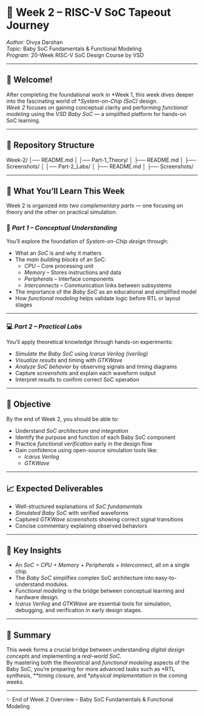 # 🚀 Week 2 – RISC-V SoC Tapeout Journey

*Author:* Divya Darshan  
*Topic:* Baby SoC Fundamentals & Functional Modeling  
*Program:* 20-Week RISC-V SoC Design Course by VSD

---

## 👋 Welcome!

After completing the foundational work in *Week 1, this week dives deeper into the fascinating world of **System-on-Chip (SoC)* design.  
*Week 2* focuses on gaining conceptual clarity and performing *functional modeling* using the *VSD Baby SoC* — a simplified platform for hands-on SoC learning.

---

## 📂 Repository Structure
Week-2/ │── README.md │ │── Part-1_Theory/ │   ├── README.md │   ├── Screenshots/ │ │── Part-2_Labs/ │   ├── README.md │   ├── Screenshots/

---

## 🧠 What You’ll Learn This Week

Week 2 is organized into *two complementary parts* — one focusing on theory and the other on practical simulation.

### 🧩 *Part 1 – Conceptual Understanding*
You’ll explore the foundation of *System-on-Chip design* through:
- What an *SoC* is and why it matters  
- The *main building blocks* of an SoC:
  - *CPU* – Core processing unit  
  - *Memory* – Stores instructions and data  
  - *Peripherals* – Interface components  
  - *Interconnects* – Communication links between subsystems  
- The importance of the *Baby SoC* as an educational and simplified model  
- How *functional modeling* helps validate logic before RTL or layout stages

---

### 💻 *Part 2 – Practical Labs*
You’ll apply theoretical knowledge through hands-on experiments:
- *Simulate the Baby SoC* using *Icarus Verilog (iverilog)*  
- *Visualize results* and timing with *GTKWave*  
- *Analyze SoC behavior* by observing signals and timing diagrams  
- Capture *screenshots* and explain each waveform output  
- Interpret results to confirm correct SoC operation

---

## 🎯 Objective

By the end of Week 2, you should be able to:
- Understand *SoC architecture and integration*
- Identify the purpose and function of each Baby SoC component
- Practice *functional verification* early in the design flow
- Gain confidence using open-source simulation tools like:
  - *Icarus Verilog*
  - *GTKWave*

---

## 📈 Expected Deliverables

- Well-structured explanations of *SoC fundamentals*
- *Simulated Baby SoC* with verified waveforms
- Captured *GTKWave screenshots* showing correct signal transitions
- Concise commentary explaining observed behaviors

---

## 🔑 Key Insights

- An *SoC = CPU + Memory + Peripherals + Interconnect*, all on a single chip.  
- The *Baby SoC* simplifies complex SoC architecture into easy-to-understand modules.  
- *Functional modeling* is the bridge between conceptual learning and hardware design.  
- *Icarus Verilog* and *GTKWave* are essential tools for simulation, debugging, and verification in early design stages.

---

## 🧩 Summary

This week forms a crucial bridge between understanding *digital design concepts* and implementing a *real-world SoC*.  
By mastering both the *theoretical* and *functional modeling* aspects of the Baby SoC, you’re preparing for more advanced tasks such as *RTL synthesis, **timing closure, and **physical implementation* in the coming weeks.

---

✨ End of Week 2 Overview – Baby SoC Fundamentals & Functional Modeling
